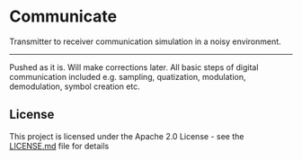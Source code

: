 # Communicate
Transmitter to receiver communication simulation in a noisy environment. 

---------------------------------------

Pushed as it is. Will make corrections later. All basic steps of digital communication included e.g. sampling, quatization, modulation, demodulation, symbol creation etc.

## License
This project is licensed under the Apache 2.0 License - see the [LICENSE.md](LICENSE.md) file for details
